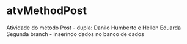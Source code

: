 # atvMethodPost

Atividade do método Post - dupla: Danilo Humberto e Hellen Eduarda
Segunda branch - inserindo dados no banco de dados

